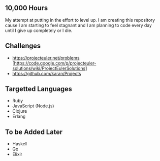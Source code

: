 10,000 Hours
------------

My attempt at putting in the effort to level up. I am creating this repository cause I am starting to feel stagnant and I am planning to code every day until I give up completely or I die.

Challenges
----------
* https://projecteuler.net/problems [https://code.google.com/p/projecteuler-solutions/wiki/ProjectEulerSolutions]
* https://github.com/karan/Projects

Targetted Languages
-------------------
* Ruby
* JavaScript (Node.js)
* Clojure
* Erlang

To be Added Later
-----------------
* Haskell
* Go
* Elixir
